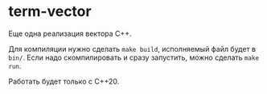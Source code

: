 # term-vector

Еще одна реализация вектора C++.

Для компиляции нужно сделать `make build`, исполняемый файл будет в `bin/`.
Если надо скомпилировать и сразу запустить, можно сделать `make run`.

Работать будет только с C++20.
